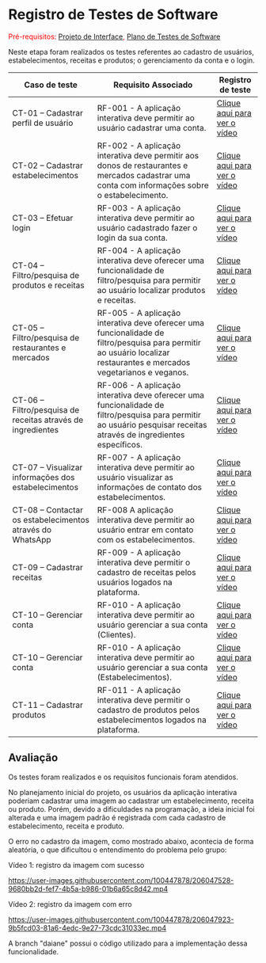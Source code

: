 # Registro de Testes de Software

<span style="color:red">Pré-requisitos: <a href="https://github.com/ICEI-PUC-Minas-PMV-ADS/pmv-ads-2022-2-e2-proj-int-t3-mundo-veg/blob/main/docs/04-Projeto%20de%20Interface.md"> Projeto de Interface</a>, <a href="https://github.com/ICEI-PUC-Minas-PMV-ADS/pmv-ads-2022-2-e2-proj-int-t3-mundo-veg/blob/main/docs/08-Plano%20de%20Testes%20de%20Software.md"> Plano de Testes de Software</a></span>

Neste etapa foram realizados os testes referentes ao cadastro de usuários, estabelecimentos, receitas e produtos; o gerenciamento da conta e o login. 

|Caso de teste    | Requisito Associado  | Registro de teste |
|------|-----------------------------------------|----|
|CT-01 – Cadastrar perfil de usuário| RF-001 - A aplicação interativa deve permitir ao usuário cadastrar uma conta. | <a href="https://user-images.githubusercontent.com/100734910/206000402-ba8155aa-f1f0-47ba-81a9-13f520223b4d.mp4">Clique aqui para ver o vídeo</a>  | 
|CT-02 – Cadastrar estabelecimentos| RF-002 - A aplicação interativa deve permitir aos donos de restaurantes e mercados cadastrar uma conta com informações sobre o estabelecimento. | <a href="https://user-images.githubusercontent.com/100734910/206016766-f870c2c2-16d9-4769-a8af-64a109e4e106.mp4">Clique aqui para ver o vídeo</a>  | 
|CT-03 – Efetuar login| RF-003 - A aplicação interativa deve permitir ao usuário cadastrado fazer o login da sua conta.  | <a href="https://user-images.githubusercontent.com/100734910/206018553-6934b395-ba5d-4fa9-9d58-417e1ea5d402.mp4">Clique aqui para ver o vídeo</a>  |
|CT-04 – Filtro/pesquisa de produtos e receitas| RF-004 - A aplicação interativa deve oferecer uma funcionalidade de filtro/pesquisa para permitir ao usuário localizar produtos e receitas.  | <a href="https://user-images.githubusercontent.com/100734910/206261512-d20f83a6-5ac2-4a8f-8b30-c5576e97d559.mp4">Clique aqui para ver o vídeo</a>|
|CT-05 – Filtro/pesquisa de restaurantes e mercados| RF-005 - A aplicação interativa deve oferecer uma funcionalidade de filtro/pesquisa para permitir ao usuário localizar restaurantes e mercados vegetarianos e veganos. | <a href="https://user-images.githubusercontent.com/98122346/206277802-40e04475-4c2a-4c40-a9cf-25cd7fa52d51.mp4">Clique aqui para ver o vídeo</a>|
|CT-06 – Filtro/pesquisa de receitas através de ingredientes| RF-006 - A aplicação interativa deve oferecer uma funcionalidade de filtro/pesquisa para permitir ao usuário pesquisar receitas através de ingredientes específicos.  | <a href="https://user-images.githubusercontent.com/98122346/206277947-50fdfce8-ac52-4b34-aebe-d2cb063f726e.mp4">Clique aqui para ver o vídeo</a>|
|CT-07 – Visualizar informações dos estabelecimentos| RF-007 - A aplicação interativa deve permitir ao usuário visualizar as informações de contato dos estabelecimentos.  | <a href="https://user-images.githubusercontent.com/98122346/206278056-32a7fa10-4407-4f14-adfe-a38723b50c07.mp4">Clique aqui para ver o vídeo</a>|
|CT-08 – Contactar os estabelecimentos através do WhatsApp| RF-008 A aplicação interativa deve permitir ao usuário entrar em contato com os estabelecimentos.  | <a href="https://user-images.githubusercontent.com/98122346/206278140-7ba079f0-66eb-4208-8df8-44e1a0e3000a.mp4">Clique aqui para ver o vídeo</a>|
|CT-09 – Cadastrar receitas| RF-009 - A aplicação interativa deve permitir o cadastro de receitas pelos usuários logados na plataforma.  | <a href="https://user-images.githubusercontent.com/100742971/206867089-a7b7ce47-dba9-483d-b96c-6948723886b4.mp4">Clique aqui para ver o vídeo</a>  |
|CT-10 – Gerenciar conta| RF-010 - A aplicação interativa deve permitir ao usuário gerenciar a sua conta (Clientes). | <a href="https://user-images.githubusercontent.com/100447878/197886116-b7bb9a6a-93fb-4cf3-9218-afa99e5b18ca.mp4">Clique aqui para ver o vídeo</a>  |
|CT-10 – Gerenciar conta| RF-010 - A aplicação interativa deve permitir ao usuário gerenciar a sua conta (Estabelecimentos). | <a href="https://user-images.githubusercontent.com/100447878/204158228-85e7436c-d443-4309-b5d8-07a0edf33ae3.mp4">Clique aqui para ver o vídeo</a> |
|CT-11 – Cadastrar produtos| RF-011 - A aplicação interativa deve permitir o cadastro de produtos pelos estabelecimentos logados na plataforma. | <a href="https://user-images.githubusercontent.com/98122346/198107825-8908ebca-0686-4a1d-a1b6-f2694ea31e05.mp4">Clique aqui para ver o vídeo</a>  |






## Avaliação

Os testes foram realizados e os requisitos funcionais foram atendidos.

No planejamento inicial do projeto, os usuários da aplicação interativa poderiam cadastrar uma imagem ao cadastrar um estabelecimento, receita ou produto. Porém, devido a dificuldades na programação, a ideia inicial foi alterada e uma imagem padrão é registrada com cada cadastro de estabelecimento, receita e produto.

O erro no cadastro da imagem, como mostrado abaixo, acontecia de forma aleatória, o que dificultou o entendimento do problema pelo grupo:

Vídeo 1: registro da imagem com sucesso

https://user-images.githubusercontent.com/100447878/206047528-9680bb2d-fef7-4b5a-b986-01b6a65c8d42.mp4

Vídeo 2: registro da imagem com erro

https://user-images.githubusercontent.com/100447878/206047923-9b5fcd03-81a6-4edc-9e27-73cdc31033ec.mp4

A branch "daiane" possui o código utilizado para a implementação dessa funcionalidade.
